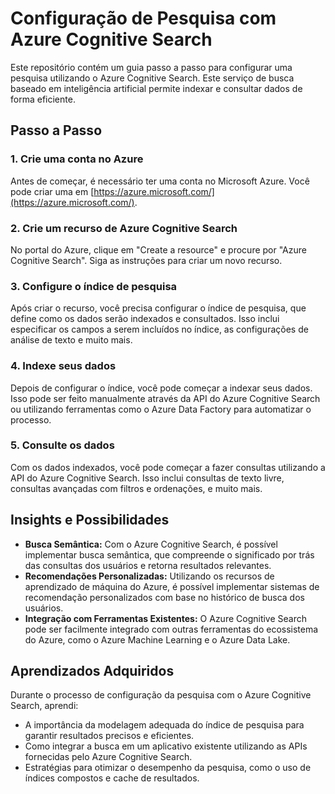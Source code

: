 # Configuração de Pesquisa com Azure Cognitive Search

Este repositório contém um guia passo a passo para configurar uma pesquisa utilizando o Azure Cognitive Search. Este serviço de busca baseado em inteligência artificial permite indexar e consultar dados de forma eficiente.

## Passo a Passo

### 1. Crie uma conta no Azure

Antes de começar, é necessário ter uma conta no Microsoft Azure. Você pode criar uma em [https://azure.microsoft.com/](https://azure.microsoft.com/).

### 2. Crie um recurso de Azure Cognitive Search

No portal do Azure, clique em "Create a resource" e procure por "Azure Cognitive Search". Siga as instruções para criar um novo recurso.

### 3. Configure o índice de pesquisa

Após criar o recurso, você precisa configurar o índice de pesquisa, que define como os dados serão indexados e consultados. Isso inclui especificar os campos a serem incluídos no índice, as configurações de análise de texto e muito mais.

### 4. Indexe seus dados

Depois de configurar o índice, você pode começar a indexar seus dados. Isso pode ser feito manualmente através da API do Azure Cognitive Search ou utilizando ferramentas como o Azure Data Factory para automatizar o processo.

### 5. Consulte os dados

Com os dados indexados, você pode começar a fazer consultas utilizando a API do Azure Cognitive Search. Isso inclui consultas de texto livre, consultas avançadas com filtros e ordenações, e muito mais.

## Insights e Possibilidades

- **Busca Semântica:** Com o Azure Cognitive Search, é possível implementar busca semântica, que compreende o significado por trás das consultas dos usuários e retorna resultados relevantes.
- **Recomendações Personalizadas:** Utilizando os recursos de aprendizado de máquina do Azure, é possível implementar sistemas de recomendação personalizados com base no histórico de busca dos usuários.
- **Integração com Ferramentas Existentes:** O Azure Cognitive Search pode ser facilmente integrado com outras ferramentas do ecossistema do Azure, como o Azure Machine Learning e o Azure Data Lake.

## Aprendizados Adquiridos

Durante o processo de configuração da pesquisa com o Azure Cognitive Search, aprendi:

- A importância da modelagem adequada do índice de pesquisa para garantir resultados precisos e eficientes.
- Como integrar a busca em um aplicativo existente utilizando as APIs fornecidas pelo Azure Cognitive Search.
- Estratégias para otimizar o desempenho da pesquisa, como o uso de índices compostos e cache de resultados.

